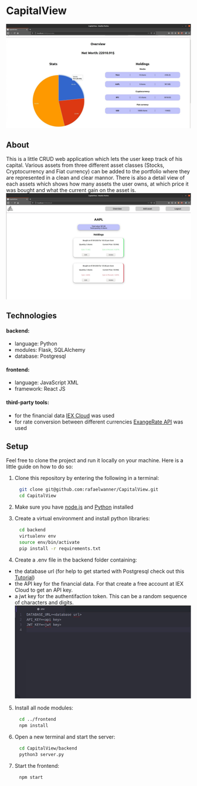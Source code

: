 # CapitalView

![Portfolio Overview](/frontend/public/images/overview.jpg)

## About

This is a little CRUD web application which lets the user keep track of his capital. Various assets from three different asset classes (Stocks, Cryptocurrency and Fiat currency) can be added to the portfolio where they are represented in a clean and clear mannor. There is also a detail view of each assets which shows how many assets the user owns, at which price it was bought and what the current gain on the asset is.
![Detail View of Asset](/frontend/public/images/detail.jpg)

## Technologies
#### backend: 
  * language: Python
  * modules: Flask, SQLAlchemy
  * database: Postgresql
#### frontend:
  * language: JavaScript XML
  * framework: React JS
#### third-party tools:
  * for the financial data [IEX Cloud](https://iexcloud.io/) was used
  * for rate conversion between different currencies [ExangeRate API](https://exchangeratesapi.io/) was used
  
## Setup

Feel free to clone the project and run it locally on your machine. Here is a little guide on how to do so:

1. Clone this repository by entering the following in a terminal:
```bash
     git clone git@github.com:rafaelwanner/CapitalView.git
     cd CapitalView
```

2. Make sure you have [node.js](https://nodejs.org/en/) and [Python](https://www.python.org/) installed

3. Create a virtual environment and install python libraries: 
```bash
     cd backend
     virtualenv env
     source env/bin/activate
     pip install -r requirements.txt
```
4. Create a .env file in the backend folder containing:
 * the database url (for help to get started with Postgresql check out this [Tutorial](https://www.patricksoftwareblog.com/database-using-postgresql-and-sqlalchemy/))
 * the API key for the financial data. For that create a free account at IEX Cloud to get an API key.
 * a jwt key for the authentifaction token. This can be a random sequence of characters and digits.
 ![this is how it should look](/frontend/public/images/env.jpg)

5. Install all node modules:
```bash
     cd ../frontend
     npm install
```

6. Open a new terminal and start the server:
```bash
     cd CapitalView/backend
     python3 server.py
```

7. Start the frontend:
```bash
     npm start
```






